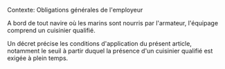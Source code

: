 Contexte: Obligations générales de l'employeur

A bord de tout navire où les marins sont nourris par l'armateur, l'équipage comprend un cuisinier qualifié.

Un décret précise les conditions d'application du présent article, notamment le seuil à partir duquel la présence d'un cuisinier qualifié est exigée à plein temps.